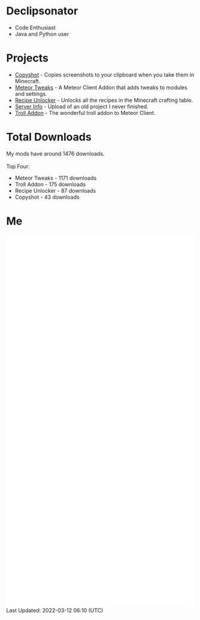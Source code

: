 # Declipsonator
- Code Enthusiast
- Java and Python user
# Projects
- [Copyshot](https://github.com/Declipsonator/Copyshot) - Copies screenshots to your clipboard when you take them in Minecraft.
- [Meteor Tweaks](https://github.com/Declipsonator/Meteor-Tweaks) - A Meteor Client Addon that adds tweaks to modules and settings.
- [Recipe Unlocker](https://github.com/Declipsonator/Recipe-Unlocker) - Unlocks all the recipes in the Minecraft crafting table.
- [Server Info](https://github.com/Declipsonator/Server-Info) - Upload of an old project I never finished.
- [Troll Addon](https://github.com/Declipsonator/Troll-Addon) - The wonderful troll addon to Meteor Client.


# Total Downloads
My mods have around 1476 downloads. \
\
Top Four:
- Meteor Tweaks - 1171 downloads  
- Troll Addon - 175 downloads  
- Recipe Unlocker - 87 downloads  
- Copyshot - 43 downloads  


# Me
<img align="center" src="/github-metrics.svg" alt="Metrics">
Last Updated: 2022-03-12 06:10 (UTC)
